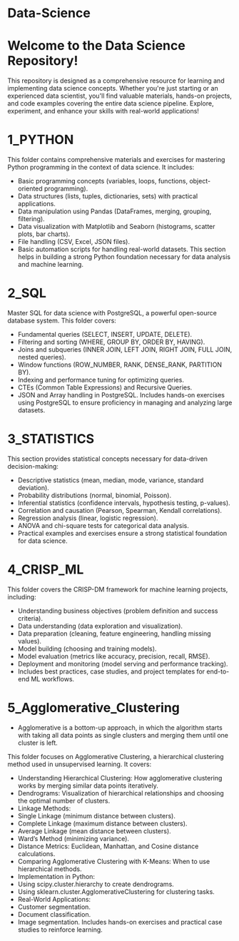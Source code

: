 # Data-Science

# Welcome to the Data Science Repository!

This repository is designed as a comprehensive resource for learning and implementing data science concepts. Whether you're just starting or an experienced data scientist, you'll find valuable materials, hands-on projects, and code examples covering the entire data science pipeline. Explore, experiment, and enhance your skills with real-world applications!

# 1_PYTHON
This folder contains comprehensive materials and exercises for mastering Python programming in the context of data science. It includes:

- Basic programming concepts (variables, loops, functions, object-oriented programming).
- Data structures (lists, tuples, dictionaries, sets) with practical applications.
- Data manipulation using Pandas (DataFrames, merging, grouping, filtering).
- Data visualization with Matplotlib and Seaborn (histograms, scatter plots, bar charts).
- File handling (CSV, Excel, JSON files).
- Basic automation scripts for handling real-world datasets.
This section helps in building a strong Python foundation necessary for data analysis and machine learning.

# 2_SQL
Master SQL for data science with PostgreSQL, a powerful open-source database system. This folder covers:

- Fundamental queries (SELECT, INSERT, UPDATE, DELETE).
- Filtering and sorting (WHERE, GROUP BY, ORDER BY, HAVING).
- Joins and subqueries (INNER JOIN, LEFT JOIN, RIGHT JOIN, FULL JOIN, nested queries).
- Window functions (ROW_NUMBER, RANK, DENSE_RANK, PARTITION BY).
- Indexing and performance tuning for optimizing queries.
- CTEs (Common Table Expressions) and Recursive Queries.
- JSON and Array handling in PostgreSQL.
Includes hands-on exercises using PostgreSQL to ensure proficiency in managing and analyzing large datasets.

# 3_STATISTICS
This section provides statistical concepts necessary for data-driven decision-making:

- Descriptive statistics (mean, median, mode, variance, standard deviation).
- Probability distributions (normal, binomial, Poisson).
- Inferential statistics (confidence intervals, hypothesis testing, p-values).
- Correlation and causation (Pearson, Spearman, Kendall correlations).
- Regression analysis (linear, logistic regression).
- ANOVA and chi-square tests for categorical data analysis.
- Practical examples and exercises ensure a strong statistical foundation for data science.

# 4_CRISP_ML
This folder covers the CRISP-DM framework for machine learning projects, including:

- Understanding business objectives (problem definition and success criteria).
- Data understanding (data exploration and visualization).
- Data preparation (cleaning, feature engineering, handling missing values).
- Model building (choosing and training models).
- Model evaluation (metrics like accuracy, precision, recall, RMSE).
- Deployment and monitoring (model serving and performance tracking).
- Includes best practices, case studies, and project templates for end-to-end ML workflows.

# 5_Agglomerative_Clustering

- Agglomerative is a bottom-up approach, in which the algorithm starts with taking all data points as single clusters and merging them until one cluster is left.
  
This folder focuses on Agglomerative Clustering, a hierarchical clustering method used in unsupervised learning. It covers:

- Understanding Hierarchical Clustering: How agglomerative clustering works by merging similar data points iteratively.
- Dendrograms: Visualization of hierarchical relationships and choosing the optimal number of clusters.
- Linkage Methods:
 -  Single Linkage (minimum distance between clusters).
 -  Complete Linkage (maximum distance between clusters).
 -  Average Linkage (mean distance between clusters).
 -  Ward’s Method (minimizing variance).
- Distance Metrics: Euclidean, Manhattan, and Cosine distance calculations.
- Comparing Agglomerative Clustering with K-Means: When to use hierarchical methods.
- Implementation in Python:
 - Using scipy.cluster.hierarchy to create dendrograms.
 - Using sklearn.cluster.AgglomerativeClustering for clustering tasks.
- Real-World Applications:
 - Customer segmentation.
 - Document classification.
 - Image segmentation.
Includes hands-on exercises and practical case studies to reinforce learning.




